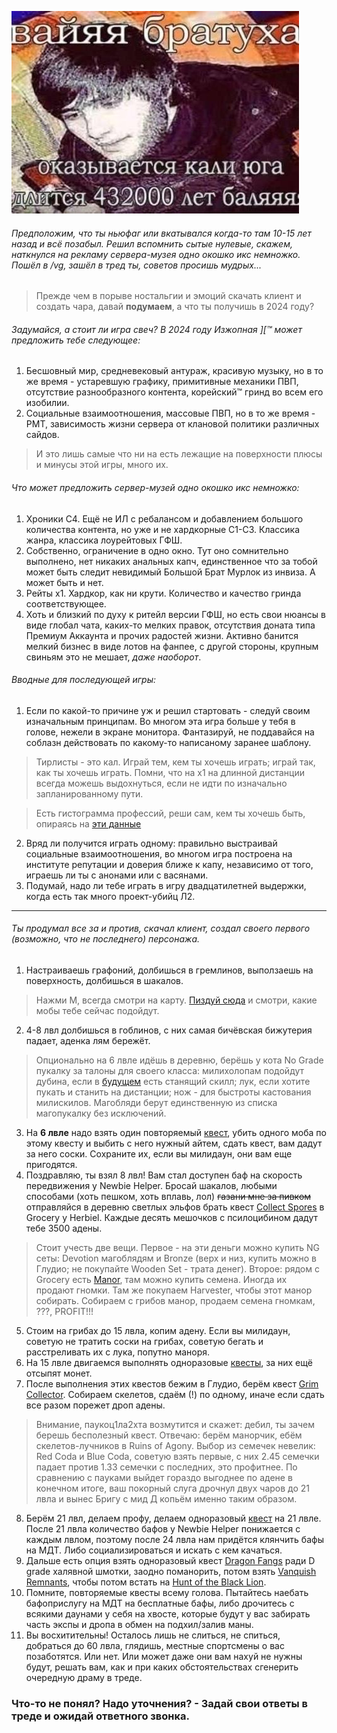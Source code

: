 ![](pics/kaliyuga.jpg)

###### Предположим, что ты ньюфаг или вкатывался когда-то там 10-15 лет назад и всё позабыл. Решил вспомнить сытые нулевые, скажем, наткнулся на рекламу сервера-музея одно окошко икс немножко. Пошёл в /vg, зашёл в тред ты, советов просишь мудрых...

> Прежде чем в порыве ностальгии и эмоций скачать клиент и создать чара, давай **подумаем**, а что ты получишь в 2024 году?

###### Задумайся, а стоит ли игра свеч? В 2024 году Изжопная ][™ может предложить тебе следующее:
1. Бесшовный мир, средневековый антураж, красивую музыку, но в то же время - устаревшую графику, примитивные механики ПВП, отсутствие разнообразного контента, корейский™ гринд во всем его изобилии.
2. Социальные взаимоотношения, массовые ПВП, но в то же время - РМТ, зависимость жизни сервера от клановой политики различных сайдов.

> И это лишь самые что ни на есть лежащие на поверхности плюсы и минусы этой игры, много их.

###### Что может предложить сервер-музей одно окошко икс немножко:
1. Хроники С4. Ещё не ИЛ с ребалансом и добавлением большого количества контента, но уже и не хардкорные С1-С3. Классика жанра, классика лоурейтовых ГФШ.
2. Собственно, ограничение в одно окно. Тут оно сомнительно выполнено, нет никаких анальных капч, единственное что за тобой может быть следит невидимый Большой Брат Мурлок из инвиза. А может быть и нет.
3. Рейты х1. Хардкор, как ни крути. Количество и качество гринда соответствующее.
4. Хоть и близкий по духу к ритейл версии ГФШ, но есть свои нюансы в виде глобал чата, каких-то мелких правок, отсутствия доната типа Премиум Аккаунта и прочих радостей жизни. Активно банится мелкий бизнес в виде лотов на фанпее, с другой стороны, крупным свиньям это не мешает, *даже наоборот*.

###### Вводные для последующей игры:
1. Если по какой-то причине уж и решил стартовать - следуй своим изначальным принципам. Во многом эта игра больше у тебя в голове, нежели в экране монитора. Фантазируй, не поддавайся на соблазн действовать по какому-то написаному заранее шаблону.

> Тирлисты - это кал. Играй тем, кем ты хочешь играть; играй так, как ты хочешь играть. Помни, что на х1 на длинной дистанции всегда можешь выдохнуться, если не идти по изначально запланированному пути.

> Есть гистограмма профессий, реши сам, кем ты хочешь быть, опираясь на [эти данные](https://profile.elmorelab.com/teon_x1/stats/chart)

2. Вряд ли получится играть одному: правильно выстраивай социальные взаимоотношения, во многом игра построена на институте репутации и доверия ближе к капу, независимо от того, играешь ли ты с анонами или с васянами.
3. Подумай, надо ли тебе играть в игру двадцатилетней выдержки, когда есть так много проект-убийц Л2.

---

###### Ты продумал все за и против, скачал клиент, создал своего первого (возможно, что не последнего) персонажа.
1. Настраиваешь графоний, долбишься в гремлинов, выползаешь на поверхность, долбишься в шакалов.
> Нажми M, всегда смотри на карту. [Пиздуй сюда](https://knowledgedb.elmorelab.com/#/npc?chronicle=c4) и смотри, какие мобы тебе сейчас подойдут.
2. 4-8 лвл долбишься в гоблинов, с них самая бичёвская бижутерия падает, аденка лям бережёт.
> Опционально на 6 лвле идёшь в деревню, берёшь у кота No Grade пукалку за талоны для своего класса: милихолопам подойдут дубина, если в [будущем](https://knowledgedb.elmorelab.com/#/skills?chronicle=c4) есть станящий скилл; лук, если хотите пукать и станить на дистанции; нож - для быстроты кастования милискилов. Магобляди берут единственную из списка магопукалку без исключений.
3. На **6 лвле** надо взять один повторяемый [квест](https://l2int.ru/quests), убить одного моба по этому квесту и выбить с него нужный айтем, сдать квест, вам дадут за него соски. Сохраните их, если вы милидаун, они вам еще пригодятся. 
4. Поздравляю, ты взял 8 лвл! Вам стал доступен баф на скорость передвижения у Newbie Helper. Бросай шакалов, любыми способами (хоть пешком, хоть вплавь, лол) ~~газани мне за пивком~~ отправляйся в деревню светлых эльфов брать квест [Collect Spores](https://l2int.ru/quests/item/2893-collect-spores) в Grocery у Herbiel. Каждые десять мешочков с псилоцибином дадут тебе 3500 адены.
> Стоит учесть две вещи. Первое - на эти деньги можно купить NG сеты: Devotion магоблядям и Bronze (верх и низ, купить можно в Глудио; не покупайте Wooden Set - трата денег). Второе: рядом с Grocery есть [Manor](https://l2vika.ru/gameplay/manor-lineage.html), там можно купить семена. Иногда их продают гномки. Там же покупаем Harvester, чтобы этот манор собирать. Собираем с грибов манор, продаем семена гномкам, ???, PROFIT!!!
5. Стоим на грибах до 15 лвла, копим адену. Если вы милидаун, советую не тратить соски на грибах, советую бегать и расстреливать их с лука, попутно маноря.
6. На 15 лвле двигаемся выполнять одноразовые [квесты](https://l2int.ru/quests), за них ещё отсыпят монет.
7. После выполнения этих квестов бежим в Глудио, берём квест [Grim Collector](https://l2int.ru/quests/item/3012-grim-collector). Собираем скелетов, сдаём (!) по одному, иначе если сдать все разом порежет дроп адены.
> Внимание, паукоц1ла2хта возмутится и скажет: дебил, ты зачем берешь бесполезный квест. Отвечаю: берём манорчик, ебём скелетов-лучников в Ruins of Agony. Выбор из семечек невелик: Red Coda и Blue Coda, советую взять первые, с них 2.45 семечки падает против 1.33 семечки с последних, это профитнее. По сравнению с пауками выйдет гораздо выгоднее по адене в конечном итоге, ваш покорный слуга дрочнул двух чаров до 21 лвла и вынес Бригу с мид Д копьём именно таким образом.
8. Берём 21 лвл, делаем профу, делаем одноразовый [квест](https://l2int.ru/quests) на 21 лвле. После 21 лвла количество бафов у Newbie Helper понижается с каждым лвлом, поэтому после 24 лвла нам придётся клянчить бафы на МДТ. Либо социализироваться и искать с кем качаться.
9. Дальше есть опция взять одноразовый квест [Dragon Fangs](https://l2int.ru/quests/item/2985-dragon-fangs) ради D grade халявной шмотки, заодно поманорить, потом взять [Vanquish Remnants](https://l2int.ru/quests/item/3004-vanquish-remnants), чтобы потом встать на [Hunt of the Black Lion](https://l2int.ru/quests/item/3005-hunt-of-the-black-lion).
10. Помните, повторяемые квесты всему голова. Пытайтесь наебать бафоприслугу на МДТ на бесплатные бафы, либо дрочитесь с всякими даунами у себя на хвосте, которые будут у вас забирать часть экспы и дропа в обмен на подхил/залив маны.
11. Вы восхитительны! Осталось лишь не слиться, не спиться, добраться до 60 лвла, глядишь, местные спортсмены о вас позаботятся. Или нет. Или может даже они вам нахуй не нужны будут, решать вам, как и при каких обстоятельствах сгенерить очередную драму в треде.

### Что-то не понял? Надо уточнения? - Задай свои ответы в треде и ожидай ответного звонка.
